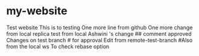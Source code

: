 # my-website
Test website
This is to testing
One more line from github
One more change from local replica
test from local
Ashwini 's change ## comment approved
Changes on test branch # for approval
Edit from remote-test-branch #Also from the local ws
To check rebase option
